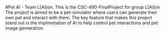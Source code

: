 #Pet AI - Team L[AI}on.
This is the CSC-490-FinalProject for group L[Ai]on
The project is aimed to be a pet-simulator where users can generate their own pet and interact with them. The key feature that makes this project stand out is the implimetation of AI to help control pet interactions and pet image gerneration.
